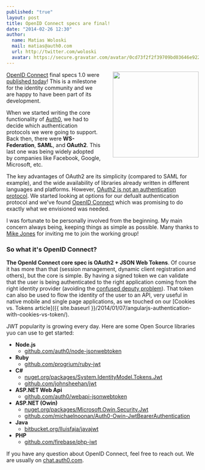 ```yaml
---
published: "true"
layout: post
title: OpenID Connect specs are final!
date: "2014-02-26 12:30"
author:
  name: Matias Woloski
  mail: matias@auth0.com
  url: http://twitter.com/woloski
  avatar: https://secure.gravatar.com/avatar/0cd73f2f2f39709bd03646e9225cc3d3?s=60
---
```



<img src="https://s3.amazonaws.com/blog.auth0.com/openid_connect.png" style="width: 225px; margin-left: 30px; display: block;float:right">

[OpenID Connect](http://openid.net/connect/) final specs 1.0 were [published today](http://techcrunch.com/2014/02/26/openid-foundation-launches-openid-connect-identity-protocol-with-support-from-google-microsoft-others/)! This is a milestone for the identity community and we are happy to have been part of its development.

When we started writing the core functionality of [Auth0](https://auth0.com), we had to decide which authentication protocols we were going to support. Back then, there were **WS-Federation**, **SAML**, and **OAuth2**. This last one was being widely adopted by companies like Facebook, Google, Microsoft, etc.

<!-- more -->

The key advantages of OAuth2 are its simplicity (compared to SAML for example), and the wide availability of libraries already written in different languages and platforms. However, [OAuth2 is not an authentication protocol](http://www.thread-safe.com/2012/01/problem-with-oauth-for-authentication.html). We started looking at options for our defualt authentication protocol and we've found [OpenID Connect](http://openid.net/connect) which was promising to do exactly what we envisioned was needed.

I was fortunate to be personally involved from the beginning. My main concern always being, keeping things as simple as possible. Many thanks to [Mike Jones](self-issued.info) for inviting me to join the working group!

### So what it's OpenID Connect?

**The OpenId Connect core spec is OAuth2 + JSON Web Tokens**. Of course it has more than that (session management, dynamic client registration and others), but the core is simple. By having a signed token we can validate that the user is being authenticated to the right application coming from the right identity provider (avoiding the [confused deputy problem](http://en.wikipedia.org/wiki/Confused_deputy_problem)). That token can also be used to flow the identity of the user to an API, very useful in native mobile and single page applications, as we touched on our [Cookies vs. Tokens article]({{ site.baseurl }}/2014/01/07/angularjs-authentication-with-cookies-vs-token/).

JWT popularity is growing every day. Here are some Open Source libraries yuo can use to get started:

* **Node.js**
  * [github.com/auth0/node-jsonwebtoken](https://github.com/auth0/node-jsonwebtoken)
* **Ruby**
  * [github.com/progrium/ruby-jwt](https://github.com/progrium/ruby-jwt)
* **C#**
  * [nuget.org/packages/System.IdentityModel.Tokens.Jwt](https://www.nuget.org/packages/System.IdentityModel.Tokens.Jwt/)
  * [github.com/johnsheehan/jwt](https://github.com/johnsheehan/jwt)
* **ASP.NET Web Api**
  * [github.com/auth0/webapi-jsonwebtoken](https://github.com/auth0/webapi-jsonwebtoken)
* **ASP.NET (Owin)**
  * [nuget.org/packages/Microsoft.Owin.Security.Jwt](https://www.nuget.org/packages/Microsoft.Owin.Security.Jwt)
  * [github.com/michaelnoonan/Auth0-Owin-JwtBearerAuthentication](https://github.com/michaelnoonan/Auth0-Owin-JwtBearerAuthentication)
* **Java**
  * [bitbucket.org/lluisfaja/javajwt](https://bitbucket.org/lluisfaja/javajwt)
* **PHP**
  * [github.com/firebase/php-jwt](https://github.com/firebase/php-jwt)

If you have any question about OpenID Connect, feel free to reach out. We are usually on [chat.auth0.com](http://chat.auth0.com).
